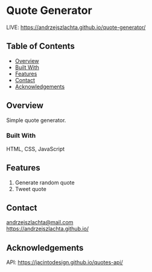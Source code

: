 # Quote Generator
LIVE: https://andrzejszlachta.github.io/quote-generator/

## Table of Contents

- [Overview](#overview)
- [Built With](#built-with)
- [Features](#features)
- [Contact](#contact)
- [Acknowledgements](#acknowledgements)

## Overview

Simple quote generator.

### Built With

HTML, CSS, JavaScript

## Features

1. Generate random quote
2. Tweet quote

## Contact
andrzejszlachta@mail.com  
https://andrzejszlachta.github.io/  

## Acknowledgements

API: https://jacintodesign.github.io/quotes-api/
